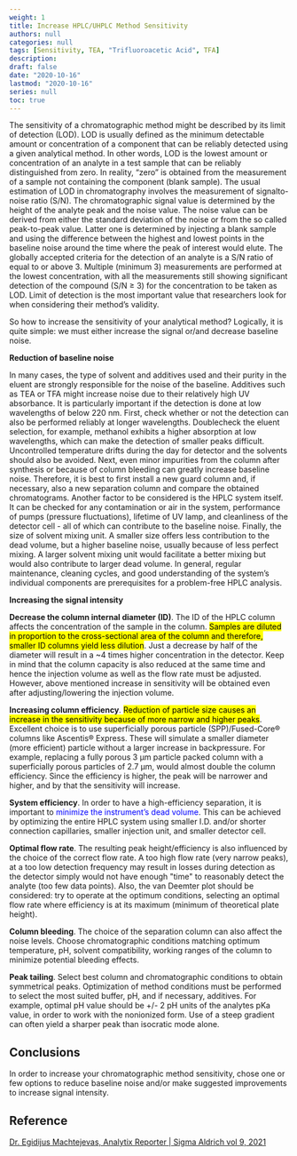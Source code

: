 ```yaml
---
weight: 1
title: Increase HPLC/UHPLC Method Sensitivity
authors: null
categories: null
tags: [Sensitivity, TEA, "Trifluoroacetic Acid", TFA]
description: 
draft: false
date: "2020-10-16"
lastmod: "2020-10-16"
series: null
toc: true
---
```



<!--more-->


The sensitivity of a chromatographic method might be described by its limit of detection (LOD). LOD is usually defined as the minimum detectable amount or concentration of a component that can be reliably detected using a given analytical method. In other words, LOD is the lowest amount or concentration of an analyte in a test sample that can be reliably distinguished from zero. In reality, “zero” is obtained from the measurement of a sample not containing the component (blank sample). The usual estimation of LOD in chromatography involves the measurement of signalto-noise ratio (S/N). The chromatographic signal value is determined by the height of the analyte peak and the noise value. The noise value can be derived from either the standard deviation of the noise or from the so called peak-to-peak value. Latter one is determined by injecting a blank sample and using the difference between the highest and lowest points in the baseline noise around the time where the peak of interest would elute. The globally accepted criteria for the detection of an analyte is a S/N ratio of equal to or above 3. Multiple (minimum 3) measurements are performed at the lowest concentration, with all the measurements still showing significant detection of the compound (S/N ≥ 3) for the concentration to be taken as LOD. Limit of detection is the most important value that researchers look for when considering their method’s validity. 

So how to increase the sensitivity of your analytical method? Logically, it is quite simple: we must either increase the signal or/and decrease baseline noise.  

**Reduction of baseline noise**  

In many cases, the type of solvent and additives used and their purity in the eluent are strongly responsible for the noise of the baseline. Additives such as TEA or TFA might increase noise due to their relatively high UV absorbance. It is particularly important if the detection is done at low wavelengths of below 220 nm. First, check whether or not the detection can also be performed reliably at longer wavelengths. Doublecheck the eluent selection, for example, methanol exhibits a higher absorption at low wavelengths, which can make the detection of smaller peaks difficult. Uncontrolled temperature drifts during the day for detector and the solvents should also be avoided. Next, even minor impurities from the column after synthesis or because of column bleeding can greatly increase baseline noise. Therefore, it is best to first install a new guard column and, if necessary, also a new separation column and compare the obtained chromatograms. Another factor to be considered is the HPLC system itself. It can be checked for any contamination or air in the system, performance of pumps (pressure fluctuations), lifetime of UV lamp, and cleanliness of the detector cell - all of which can contribute to the baseline noise. Finally, the size of solvent mixing unit. A smaller size offers less contribution to the dead volume, but a higher baseline noise, usually because of less perfect mixing. A larger solvent mixing unit would facilitate a better mixing but would also contribute to larger dead volume. In general, regular maintenance, cleaning cycles, and good understanding of the system’s individual components are prerequisites for a problem-free HPLC analysis. 

**Increasing the signal intensity**

**<font class = "font_upper">Decrease the column internal diameter (ID)</font>**. The ID of the HPLC column affects the concentration of the sample in the column. <mark>Samples are diluted in proportion to the cross-sectional area of the column and therefore, smaller ID columns yield less dilution</mark>. Just a decrease by half of the diameter will result in a ~4 times higher concentration in the detector. Keep in mind that the column capacity is also reduced at the same time and hence the injection volume as well as the flow rate must be adjusted. However, above mentioned increase in sensitivity will be obtained even after adjusting/lowering the injection volume. 

**<font class = "font_upper">Increasing column efficiency</font>**. <mark>Reduction of particle size causes an increase in the sensitivity because of more narrow and higher peaks</mark>. Excellent choice is to use superficially porous particle (SPP)/Fused-Core® columns like Ascentis® Express. These will simulate a smaller diameter (more efficient) particle without a larger increase in backpressure. For example, replacing a fully porous 3 µm particle packed column with a superficially porous particles of 2.7 µm, would almost double the column efficiency. Since the efficiency is higher, the peak will be narrower and higher, and by that the sensitivity will increase. 

**<font class = "font_upper">System efficiency</font>**. In order to have a high-efficiency separation, it is important to <font color ="blue">minimize the instrument’s dead volume</font>. This can be achieved by optimizing the entire HPLC system using smaller I.D. and/or shorter connection capillaries, smaller injection unit, and smaller detector cell. 

**<font class = "font_upper">Optimal flow rate</font>**. The resulting peak height/efficiency is also influenced by the choice of the correct flow rate. A too high flow rate (very narrow peaks), at a too low detection frequency may result in losses during detection as the detector simply would not have enough "time" to reasonably detect the analyte (too few data points). Also, the van Deemter plot should be considered: try to operate at the optimum conditions, selecting an optimal flow rate where efficiency is at its maximum (minimum of theoretical plate height). 

**<font class = "font_upper">Column bleeding</font>**. The choice of the separation column can also affect the noise levels. Choose chromatographic conditions matching optimum temperature, pH, solvent compatibility, working ranges of the column to minimize potential bleeding effects. 

**<font class = "font_upper">Peak tailing</font>**. Select best column and chromatographic conditions to obtain symmetrical peaks. Optimization of method conditions must be performed to select the most suited buffer, pH, and if necessary, additives. For example, optimal pH value should be +/- 2 pH units of the analytes pKa value, in order to work with the nonionized form. Use of a steep gradient can often yield a sharper peak than isocratic mode alone. 


## Conclusions

In order to increase your chromatographic method sensitivity, chose one or few options to reduce baseline noise and/or make suggested improvements to increase signal intensity.  


## Reference
<a href = "https://www.sigmaaldrich.com/deepweb/assets/sigmaaldrich/marketing/global/documents/802/240/analytix-reporter-v9-nl7012en-ms.pdf#page=30" target="_blank" rel="noopener noreferrer">Dr. Egidijus Machtejevas, Analytix Reporter | Sigma Aldrich vol 9, 2021</a>
